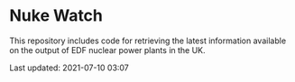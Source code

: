 # Nuke Watch

This repository includes code for retrieving the latest information available on the output of EDF nuclear power plants in the UK.

Last updated: 2021-07-10 03:07
